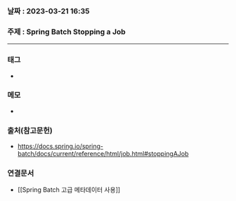 ### 날짜 : 2023-03-21 16:35
### 주제 : Spring Batch Stopping a Job
---
### 태그
* 

### 메모
* 

### 출처(참고문헌)
-  https://docs.spring.io/spring-batch/docs/current/reference/html/job.html#stoppingAJob

### 연결문서
- [[Spring Batch 고급 메타데이터 사용]]